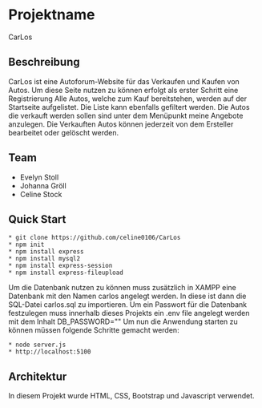 # Projektname

CarLos

## Beschreibung

CarLos ist eine Autoforum-Website für das Verkaufen und Kaufen von Autos.
Um diese Seite nutzen zu können erfolgt als erster Schritt eine Registrierung
Alle Autos, welche zum Kauf bereitstehen, werden auf der Startseite aufgelistet. Die Liste kann ebenfalls gefiltert werden.
Die Autos die verkauft werden sollen sind unter dem Menüpunkt meine Angebote anzulegen. Die Verkauften Autos können jederzeit von dem Ersteller bearbeitet oder gelöscht werden.

## Team

* Evelyn Stoll
* Johanna Gröll
* Celine Stock

## Quick Start

```
* git clone https://github.com/celine0106/CarLos
* npm init
* npm install express
* npm install mysql2
* npm install express-session
* npm install express-fileupload
```
Um die Datenbank nutzen zu können muss zusätzlich in XAMPP eine Datenbank mit den Namen carlos angelegt werden. In diese ist dann die SQL-Datei carlos.sql zu importieren. 
Um ein Passwort für die Datenbank festzulegen muss innerhalb dieses Projekts ein .env file angelegt werden mit dem Inhalt DB_PASSWORD=""
Um nun die Anwendung starten zu können müssen folgende Schritte gemacht werden:
```
* node server.js
* http://localhost:5100
```

## Architektur

In diesem Projekt wurde HTML, CSS, Bootstrap und Javascript verwendet.

